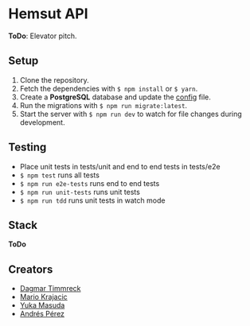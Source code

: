# Hemsut API

**ToDo**: Elevator pitch.

## Setup

1. Clone the repository.
2. Fetch the dependencies with `$ npm install` or `$ yarn`.
3. Create a **PostgreSQL** database and update the [config](knexfile.js) file.
4. Run the migrations with `$ npm run migrate:latest`.
3. Start the server with `$ npm run dev` to watch for file changes during development.

## Testing

* Place unit tests in tests/unit and end to end tests in tests/e2e
* `$ npm test` runs all tests
* `$ npm run e2e-tests` runs end to end tests
* `$ npm run unit-tests` runs unit tests
* `$ npm run tdd` runs unit tests in watch mode

## Stack

**ToDo**

## Creators

* [Dagmar Timmreck](https://github.com/DagmarTimmreck)
* [Mario Krajacic](https://github.com/thinktwice13)
* [Yuka Masuda](https://github.com/ykmsd)
* [Andrés Pérez](https://github.com/Oxyrus)
